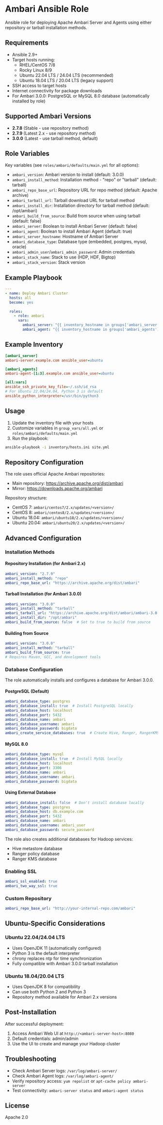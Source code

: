 # Ambari Ansible Role

Ansible role for deploying Apache Ambari Server and Agents using either repository or tarball installation methods.

## Requirements

- Ansible 2.9+
- Target hosts running:
  - RHEL/CentOS 7/8
  - Rocky Linux 8/9
  - Ubuntu 22.04 LTS / 24.04 LTS (recommended)
  - Ubuntu 18.04 LTS / 20.04 LTS (legacy support)
- SSH access to target hosts
- Internet connectivity for package downloads
- For Ambari 3.0.0: PostgreSQL or MySQL 8.0 database (automatically installed by role)

## Supported Ambari Versions

- **2.7.8** (Stable - use repository method)
- **2.7.9** (Latest 2.x - use repository method)
- **3.0.0** (Latest - use tarball method, default)

## Role Variables

Key variables (see `roles/ambari/defaults/main.yml` for all options):

- `ambari_version`: Ambari version to install (default: 3.0.0)
- `ambari_install_method`: Installation method - "repo" or "tarball" (default: tarball)
- `ambari_repo_base_url`: Repository URL for repo method (default: Apache archive)
- `ambari_tarball_url`: Tarball download URL for tarball method
- `ambari_install_dir`: Installation directory for tarball method (default: /opt/ambari)
- `ambari_build_from_source`: Build from source when using tarball (default: false)
- `ambari_server`: Boolean to install Ambari Server (default: false)
- `ambari_agent`: Boolean to install Ambari Agent (default: true)
- `ambari_server_hostname`: Hostname of Ambari Server
- `ambari_database_type`: Database type (embedded, postgres, mysql, oracle)
- `ambari_admin_user`/`ambari_admin_password`: Admin credentials
- `ambari_stack_name`: Stack to use (HDP, HDF, Bigtop)
- `ambari_stack_version`: Stack version

## Example Playbook

```yaml
---
- name: Deploy Ambari Cluster
  hosts: all
  become: yes
  
  roles:
    - role: ambari
      vars:
        ambari_server: "{{ inventory_hostname in groups['ambari_server'] }}"
        ambari_agent: "{{ inventory_hostname in groups['ambari_agents'] or inventory_hostname in groups['ambari_server'] }}"
```

## Example Inventory

```ini
[ambari_server]
ambari-server.example.com ansible_user=ubuntu

[ambari_agents]
ambari-agent-[1:3].example.com ansible_user=ubuntu

[all:vars]
ansible_ssh_private_key_file=~/.ssh/id_rsa
# For Ubuntu 22.04/24.04, Python 3 is default
ansible_python_interpreter=/usr/bin/python3
```

## Usage

1. Update the inventory file with your hosts
2. Customize variables in `group_vars/all.yml` or `roles/ambari/defaults/main.yml`
3. Run the playbook:

```bash
ansible-playbook -i inventory/hosts.ini site.yml
```

## Repository Configuration

The role uses official Apache Ambari repositories:
- Main repository: https://archive.apache.org/dist/ambari
- Mirror: https://downloads.apache.org/ambari

Repository structure:
- CentOS 7: `ambari/centos7/2.x/updates/<version>/`
- CentOS 8: `ambari/centos8/2.x/updates/<version>/`
- Ubuntu 18.04: `ambari/ubuntu18/2.x/updates/<version>/`
- Ubuntu 20.04: `ambari/ubuntu20/2.x/updates/<version>/`

## Advanced Configuration

### Installation Methods

#### Repository Installation (for Ambari 2.x)
```yaml
ambari_version: "2.7.9"
ambari_install_method: "repo"
ambari_repo_base_url: "https://archive.apache.org/dist/ambari"
```

#### Tarball Installation (for Ambari 3.0.0)
```yaml
ambari_version: "3.0.0"
ambari_install_method: "tarball"
ambari_tarball_url: "https://archive.apache.org/dist/ambari/ambari-3.0.0/apache-ambari-3.0.0-src.tar.gz"
ambari_install_dir: "/opt/ambari"
ambari_build_from_source: false  # Set to true to build from source
```

#### Building from Source
```yaml
ambari_version: "3.0.0"
ambari_install_method: "tarball"
ambari_build_from_source: true
# Requires Maven, GCC, and development tools
```

### Database Configuration

The role automatically installs and configures a database for Ambari 3.0.0.

#### PostgreSQL (Default)
```yaml
ambari_database_type: postgres
ambari_database_install: true  # Install PostgreSQL locally
ambari_database_host: localhost
ambari_database_port: 5432
ambari_database_name: ambari
ambari_database_username: ambari
ambari_database_password: bigdata
ambari_create_service_databases: true  # Create Hive, Ranger, RangerKMS databases
```

#### MySQL 8.0
```yaml
ambari_database_type: mysql
ambari_database_install: true  # Install MySQL locally
ambari_database_host: localhost
ambari_database_port: 3306
ambari_database_name: ambari
ambari_database_username: ambari
ambari_database_password: bigdata
```

#### Using External Database
```yaml
ambari_database_install: false  # Don't install database locally
ambari_database_type: postgres
ambari_database_host: db.example.com
ambari_database_port: 5432
ambari_database_name: ambari
ambari_database_username: ambari_user
ambari_database_password: secure_password
```

The role also creates additional databases for Hadoop services:
- Hive metastore database
- Ranger policy database
- Ranger KMS database

### Enabling SSL

```yaml
ambari_ssl_enabled: true
ambari_two_way_ssl: true
```

### Custom Repository

```yaml
ambari_repo_base_url: "http://your-internal-repo.com/ambari"
```

## Ubuntu-Specific Considerations

### Ubuntu 22.04/24.04 LTS
- Uses OpenJDK 11 (automatically configured)
- Python 3 is the default interpreter
- chrony replaces ntp for time synchronization
- Fully compatible with Ambari 3.0.0 tarball installation

### Ubuntu 18.04/20.04 LTS
- Uses OpenJDK 8 for compatibility
- Can use both Python 2 and Python 3
- Repository method available for Ambari 2.x versions

## Post-Installation

After successful deployment:
1. Access Ambari Web UI at `http://<ambari-server-host>:8080`
2. Default credentials: admin/admin
3. Use the UI to create and manage your Hadoop cluster

## Troubleshooting

- Check Ambari Server logs: `/var/log/ambari-server/`
- Check Ambari Agent logs: `/var/log/ambari-agent/`
- Verify repository access: `yum repolist` or `apt-cache policy ambari-server`
- Test connectivity: `ambari-server status` and `ambari-agent status`

## License

Apache 2.0